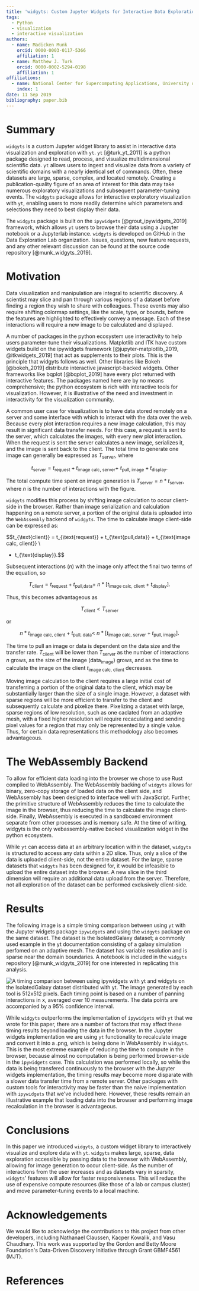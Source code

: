 ```yaml
---
title: 'widgyts: Custom Jupyter Widgets for Interactive Data Exploration with yt'
tags:
  - Python
  - visualization
  - interactive visualization
authors:
  - name: Madicken Munk
    orcid: 0000-0003-0117-5366
    affiliation: 1
  - name: Matthew J. Turk
    orcid: 0000-0002-5294-0198
    affiliation: 1
affiliations:
  - name: National Center for Supercomputing Applications, University of Illinois at Urbana-Champaign. 1205 W Clark St, Urbana, IL USA 61801
    index: 1
date: 11 Sep 2019
bibliography: paper.bib
---
```


# Summary

`widgyts` is a custom Jupyter widget library to assist in interactive data
visualization and exploration with `yt`. `yt` [@turk_yt_2011] is a python 
package designed to read, process, and visualize multidimensional
scientific data. `yt` allows users to ingest and visualize data from 
a variety of scientific domains with a nearly identical set of commands. Often,
these datasets are large, sparse, complex, and located remotely. Creating a
publication-quality figure of an area of interest for this data may take
numerous exploratory visualizations and subsequent parameter-tuning events.
The `widgyts` package allows for interactive exploratory visualization with `yt`, 
enabling users to more readily determine which parameters and selections they
need to best display their data. 

The `widgyts` package is built on the `ipywidgets` [@grout_ipywidgets_2019] framework, which
allows `yt` users to browse their data using a Jupyter notebook or a Jupyterlab
instance. `widgyts` is developed on GitHub in the Data Exploration Lab organization. Issues,
questions, new feature requests, and any other relevant discussion can be found
at the source code repository [@munk_widgyts_2019].

# Motivation

Data visualization and manipulation are integral to scientific discovery.
A scientist may slice and pan through various regions of a dataset before
finding a region they wish to share with colleagues. These events may
also require shifting colormap settings, like the scale, type, or bounds,
before the features are highlighted to effectively convey a message. Each of
these interactions will require a new image to be calculated and displayed.

A number of packages in the python ecosystem use interactivity to help users
parameter-tune their visualizations. Matplotlib and ITK 
have custom widgets build on the ipywidgets framework [@jupyter-matplotlib_2019,
@itkwidgets_2019] that act as supplements to their plots. 
This is the principle that widgyts follows as well. 
Other libraries like 
Bokeh [@bokeh_2019] distribute interactive javascript-backed widgets. 
Other frameworks like bqplot [@bqplot_2019] 
have every plot returned with interactive features. The packages named here are
by no means
comprehensive; the python ecosystem is rich with interactive tools for
visualization. However, it is illustrative of the need and investment in
interactivity for the visualization community.

A common user case for visualization is to have data stored remotely on a
server and some interface with which to interact with the data over the web. 
Because every plot interaction requires a new image calculation, this may
result in significant data transfer needs. 
For this case, a request is sent
to the server, which calculates the images, with every new plot interaction.
When the request is sent the server calculates a new image, 
serializes it, and the
image is sent back to the client. The total time to generate one image can
generally be expressed as $T_{\text{server}}$, where 

$$t_{\text{server}} = t_{\text{request}} + t_{\text{image calc, server}} + \
t_{\text{pull, image}} + t_{\text{display}}.
$$

The total compute time spent on image generation is $T_{\text{server}} = n*t_{\text{server}}$, where $n$
is the number of interactions with the figure. 

`widgyts` modifies this process by shifting image calculation to occur
client-side in the browser. 
Rather than image serialization and calculation happening on a
remote server, a portion of the original data is uploaded into the `WebAssembly` backend of
`widgyts`. The time to calculate image client-side can be expressed as:

$$t_{\text{client}} = t_{\text{request}} + t_{\text{pull,data}} + t_{\text{image calc, client}} \
+ t_{\text{display}}.$$

Subsequent interactions ($n$) with the image only affect the final two terms of
the equation, so 

$$T_{\text{client}} = t_{\text{request}} + t_{\text{pull,data}} + \
n*[t_{\text{image calc, client}} + t_{\text{display}}].$$

Thus, this becomes advantageous as 

$$ T_{\text{client}} < T_{\text{server}} $$

or

$$
n*t_{\text{image calc, client}} + t_{\text{pull, data}} <  \
n*[t_{\text{image calc, server}} + t_{\text{pull, image}}] .
$$

The time to pull an image or data is dependent on the data size and the
transfer rate. 
$T_{\text{client}}$ will be lower than $T_{\text{server}}$ as the number of
interactions $n$ grows, as the size of the image (data$_{\text{image}}$) grows, and as
the time to calculate the image on the client $t_{\text{image calc, client}}$
decreases. 

Moving image calculation to the client requires a large initial cost of
transferring a portion of the original data to the client, which may be
substantially larger than the size of a single image. However, a dataset with
sparse regions will be more efficient to transfer to the client and subsequently
calculate and pixelize there. Pixelizing a dataset with large, sparse regions of low
resolution, such as one caclated from an adaptive mesh, 
with a fixed higher resolution will require recaculating and sending
pixel values for a region that may only be represented by a single value. Thus,
for certain data representations this methodology also becomes advantageous.

# The WebAssembly Backend

To allow for efficient data loading into the browser we chose to use Rust
compiled to WebAssembly. The WebAssembly backing of `widgyts` allows for binary, zero-copy
storage of loaded data on the client side, and WebAssembly has been designed to
interface well with JavaScript. Further, the primitive structure of WebAssembly
reduces the time to calculate the image in the browser, thus reducing the time
to calculate the image client-side. Finally, WebAssembly
is executed in a sandboxed environment separate from other processes 
and is memory safe. At the time of writing, widgyts is the only
webassembly-native backed visualization widget in the python ecosystem. 

While `yt` can access data at an arbitrary location within the dataset, `widgyts`
is structured to access any data within a 2D slice. Thus, only a slice of the
data is uploaded client-side, not the entire dataset. For the large, sparse
datasets that `widgyts` has been designed for, it would be infeasible to upload
the entire dataset into the browser. A new slice in
the third dimension will require an additional data upload from the server. Therefore,
not all
exploration of the dataset can be performed exclusively client-side.

# Results

The following image is a simple timing comparison between using `yt` with 
the Jupyter widgets package `ipywidgets` 
and using the `widgyts` package on the same dataset. The dataset is the
IsolatedGalaxy dataset; a commonly used example in the yt documentation
consisting of a galaxy simulation perfomed on an adaptive mesh. The dataset has
variable resolution and is sparse near the domain boundaries. 
A notebook is
included in the `widgyts` repository [@munk_widgyts_2019] for one interested in replicating this
analysis.

![A timing comparison between using `ipywidgets` with `yt` and `widgyts` on
the IsolatedGalaxy dataset distributed with `yt`. The image generated by each 
tool is 512x512 pixels. Each timing point is based 
on a number of panning interactions in x, averaged over 10 measurements. The
data points are accompanied by a 95% confidence interval.](timing.png)

While `widgyts` outperforms the implementation of `ipywidgets` with `yt` that we
wrote for this paper, there are a number of factors that may affect these
timing results beyond loading the data in the browser. In the Jupyter widgets
implementation we are using `yt` functionality to recalculate image and convert
it into a .png, which is being done in WebAssembly in `widgyts`. This is the most 
extreme example of reducing the time to compute in the browser, because almost
no computation is being performed browser-side in the `ipywidgets` case. This calculation
was performed locally, so while the data is being transfered continuously to the
browser with the Jupyter widgets implementation, the timing results may become 
more disparate with a slower data transfer time from a remote server. Other
packages with custom tools for interactivity may be faster than the naive
implementation with `ipywidgets` that we've included here. 
However, these results remain an illustrative example that
loading data into the browser and performing image recalculation in the browser
is advantageous. 

# Conclusions

In this paper we introduced `widgyts`, a custom widget library to interactively
visualize and explore data with `yt`. `widgyts` makes large, sparse, data
exploration accessible by passing data to the browser with WebAssembly, 
allowing for image generation to occur client-side. As the number of
interactions from the user increases and as datasets vary in sparsity, `widgyts`'
features will allow for faster responsiveness. This will reduce the use of
expensive compute resources (like those of a lab or campus cluster) and move
parameter-tuning events to a local machine. 

# Acknowledgements

We would like to acknowledge the contributions to this project from other
developers, including Nathanael Claussen, Kacper Kowalik, and Vasu Chaudhary. 
This work was supported by the Gordon and Betty
Moore Foundation's Data-Driven Discovery Initiative through Grant GBMF4561 (MJT).

# References
